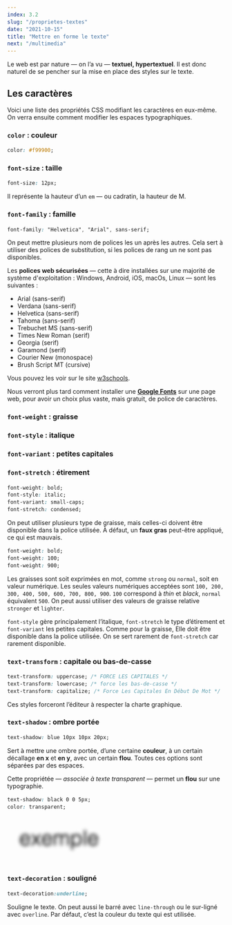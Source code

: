 ```yaml
---
index: 3.2
slug: "/proprietes-textes"
date: "2021-10-15"
title: "Mettre en forme le texte"
next: "/multimedia"
---
```


Le web est par nature — on l’a vu — **textuel, hypertextuel**. Il est donc naturel de se pencher sur la mise en place des styles sur le texte.

## Les caractères

Voici une liste des propriétés CSS modifiant les caractères en eux-même. On verra ensuite comment modifier les espaces typographiques.

### `color` : couleur

```css
color: #f99900;
```

### `font-size` : taille

```css
font-size: 12px;
```

Il représente la hauteur d’un `em` — ou cadratin, la hauteur de M.

### `font-family` : famille

```css
font-family: "Helvetica", "Arial", sans-serif;
```

On peut mettre plusieurs nom de polices les un après les autres. Cela sert à utiliser des polices de substitution, si les polices de rang un ne sont pas disponibles. 

Les **polices web sécurisées** — cette à dire installées sur une majorité de système d'exploitation : Windows, Android, iOS, macOs, Linux — sont les suivantes : 

- Arial (sans-serif)
- Verdana (sans-serif)
- Helvetica (sans-serif)
- Tahoma (sans-serif)
- Trebuchet MS (sans-serif)
- Times New Roman (serif)
- Georgia (serif)
- Garamond (serif)
- Courier New (monospace)
- Brush Script MT (cursive)

Vous pouvez les voir sur le site [w3schools](https://www.w3schools.com/cssref/css_websafe_fonts.asp). 

Nous verront plus tard comment installer une **[Google Fonts](https://fonts.google.com/)** sur une page web, pour avoir un choix plus vaste, mais gratuit, de police de caractères.

### `font-weight` : graisse

### `font-style` : italique

### `font-variant` : petites capitales

### `font-stretch` : étirement

```css
font-weight: bold;
font-style: italic;
font-variant: small-caps;
font-stretch: condensed;
```

On peut utiliser plusieurs type de graisse, mais celles-ci doivent être disponible dans la police utilisée. À défaut, un **faux gras** peut-être appliqué, ce qui est mauvais.

```css
font-weight: bold;
font-weight: 100;
font-weight: 900;
```

Les graisses sont soit exprimées en mot, comme `strong` ou `normal`, soit en valeur numérique. Les seules valeurs numériques acceptées sont `100, 200, 300, 400, 500, 600, 700, 800, 900`. `100` correspond à *thin* et *black*, `normal` équivalent `500`. On peut aussi utiliser des valeurs de graisse relative `stronger` et `lighter`.

`font-style` gère principalement l’italique, `font-stretch` le type d’étirement et `font-variant` les petites capitales. Comme pour la graisse, Elle doit être disponible dans la police utilisée. On se sert rarement de `font-stretch` car rarement disponible.

### `text-transform` : capitale ou bas-de-casse

```css
text-transform: uppercase; /* FORCE LES CAPITALES */
text-transform: lowercase; /* force les bas-de-casse */
text-transform: capitalize; /* Force Les Capitales En Début De Mot */
```

Ces styles forceront l’éditeur à respecter la charte graphique.

### `text-shadow` : ombre portée

```css
text-shadow: blue 10px 10px 20px;
```

Sert à mettre une ombre portée, d’une certaine **couleur**, à un certain décallage **en x** et **en y**, avec un certain **flou**. Toutes ces options sont séparées par des espaces.

Cette propriétée — *associée à texte transparent* — permet un **flou** sur une typographie.

```css
text-shadow: black 0 0 5px;
color: transparent;
```

![text blur](images/text-shadow-blur.png)

### `text-decoration` : souligné

```css
text-decoration:underline;
```

Souligne le texte. On peut aussi le barré avec `line-through` ou le sur-ligné avec `overline`. Par défaut, c’est la couleur du texte qui est utilisée.